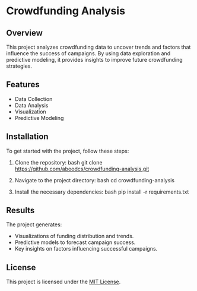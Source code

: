 # Crowdfunding Analysis

## Overview

This project analyzes crowdfunding data to uncover trends and factors that influence the success of campaigns. By using data exploration and predictive modeling, it provides insights to improve future crowdfunding strategies.

## Features

- Data Collection
- Data Analysis
- Visualization
- Predictive Modeling

## Installation

To get started with the project, follow these steps:

1. Clone the repository:
   bash
   git clone https://github.com/aboodcs/crowdfunding-analysis.git
   

2. Navigate to the project directory:
   bash
   cd crowdfunding-analysis
   

3. Install the necessary dependencies:
   bash
   pip install -r requirements.txt
   

## Results

The project generates:
- Visualizations of funding distribution and trends.
- Predictive models to forecast campaign success.
- Key insights on factors influencing successful campaigns.

## License

This project is licensed under the [MIT License](LICENSE).

